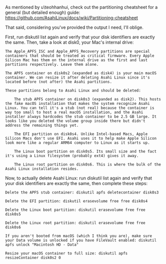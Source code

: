 

As mentioned by u\teohhanhui, check out the partitioning cheatsheet for a general (but detailed enough) guide: https://github.com/AsahiLinux/docs/wiki/Partitioning-cheatsheet

That said, considering you've provided the output I need, I'll oblige.

First, run diskutil list again and verify that your disk identifiers are exactly the same. Then, take a look at disk0, your Mac's internal drive:

    The Apple_APFS_ISC and Apple_APFS_Recovery partitions are special containers that should be treated as critical firmware. Every Apple Silicon Mac has them on the internal drive as the first and last partitions respectively. Leave them alone.

    The APFS container on disk0s2 (expanded as disk4) is your main macOS container. We can resize it after deleting Asahi Linux since it's located before (not after) the Asahi partitions.

    These partitions belong to Asahi Linux and should be deleted:

        The stub APFS container on disk0s3 (expanded as disk2). This hosts the fake macOS installation that makes the system recognize Asahi Linux. You can tell it's a stub (not real) because the container is way too small to host a real macOS installation, and the Asahi installer always hardcodes the stub container to be 2.5 GB large. It looks like you deleted the volume group inside there but didn't address the remaining things yet.

        The EFI partition on disk0s4. Unlike Intel-based Macs, Apple Silicon Macs don't use EFI. Asahi uses it to help make Apple Silicon look more like a regular ARM64 computer to Linux as it starts up.

        The Linux boot partition on disk0s5. Its small size and the fact it's using a Linux filesystem (probably ext4) gives it away.

        The Linux root partition on disk0s6. This is where the bulk of the Asahi Linux installation resides.

Now, to actually delete Asahi Linux: run diskutil list again and verify that your disk identifiers are exactly the same, then complete these steps:

    Delete the APFS stub container: diskutil apfs deletecontainer disk0s3

    Delete the EFI partition: diskutil erasevolume free free disk0s4

    Delete the Linux boot partition: diskutil erasevolume free free disk0s5

    Delete the Linux root partition: diskutil erasevolume free free disk0s6

    If you aren't booted from macOS (which I think you are), make sure your Data volume is unlocked if you have FileVault enabled: diskutil apfs unlock "Macintosh HD - Data"

    Resize your macOS container to full size: diskutil apfs resizeContainer disk0s2 0


